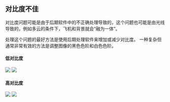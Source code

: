 ## 对比度不佳
对比度问题可能是由于后期软件中的不正确处理导致的，这个问题也可能是由光线导致的，例如多云的条件下，飞机和背景就会“融为一体”。

处理这个问题的最好方法是使用后期处理软件来增加或减少对比度。 一种复杂但通常非常有效的方法是调整图像的黑色色阶和白色色阶。

#### 低对比度
![](https://source.cdn.794td.cn/TOGA/guideline/image024.jpg)
![](https://source.cdn.794td.cn/TOGA/guideline/image025.jpg)

#### 高对比度
![](https://source.cdn.794td.cn/TOGA/guideline/image026.jpg)
![](https://source.cdn.794td.cn/TOGA/guideline/image027.jpg)


